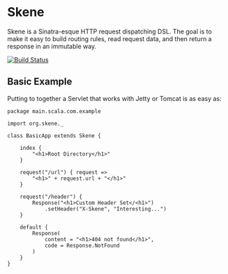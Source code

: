 Skene
=====

Skene is a Sinatra-esque HTTP request dispatching DSL. The goal is to make
it easy to build routing rules, read request data, and then return a response
in an immutable way.

[![Build Status](https://secure.travis-ci.org/Nycto/Skene.png?branch=master)](http://travis-ci.org/Nycto/Skene)


Basic Example
-------------

Putting to together a Servlet that works with Jetty or Tomcat is as easy as:

    package main.scala.com.example

    import org.skene._

    class BasicApp extends Skene {

        index {
            "<h1>Root Directory</h1>"
        }

        request("/url") { request =>
            "<h1>" + request.url + "</h1>"
        }

        request("/header") {
            Response("<h1>Custom Header Set</<h1>")
                .setHeader("X-Skene", "Interesting...")
        }

        default {
            Response(
                content = "<h1>404 not found</h1>",
                code = Response.NotFound
            )
        }
    }


